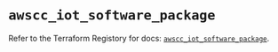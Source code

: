 # `awscc_iot_software_package`

Refer to the Terraform Registory for docs: [`awscc_iot_software_package`](https://registry.terraform.io/providers/hashicorp/awscc/0.70.0/docs/resources/iot_software_package).
